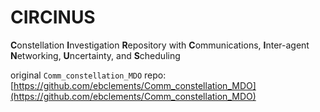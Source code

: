# CIRCINUS

**C**onstellation
**I**nvestigation
**R**epository with
**C**ommunications,
**I**nter-agent
**N**etworking,
**U**ncertainty, and
**S**cheduling

original `Comm_constellation_MDO` repo: [https://github.com/ebclements/Comm_constellation_MDO](https://github.com/ebclements/Comm_constellation_MDO)
